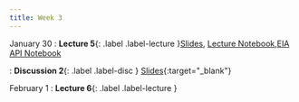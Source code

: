 ```yaml
---
title: Week 3
---
```


January 30
: **Lecture 5**{: .label .label-lecture }[Slides](https://docs.google.com/presentation/d/1g8Hib4lkK5b6-3MM47SukMqQhzVifmJY_Qis7pck9Qw/edit?usp=sharing), [Lecture Notebook](https://data100.datahub.berkeley.edu/hub/user-redirect/git-pull?repo=https%3A%2F%2Fgithub.com%2FUCB-Econ-148%2Fecon148-sp24&branch=main&urlpath=lab%2Ftree%2Fecon148-sp24%2Flec%2FLec3.1%2FLec3.1Pandas.ipynb),[EIA API Notebook](https://data100.datahub.berkeley.edu/hub/user-redirect/git-pull?repo=https%3A%2F%2Fgithub.com%2FUCB-Econ-148%2Fecon148-sp24&branch=main&urlpath=lab%2Ftree%2Fecon148-sp24%2Flec%2FLec3.1%2FEIA_api_notebook_Lec24.ipynb)

: **Discussion 2**{: .label .label-disc } [Slides](https://docs.google.com/presentation/d/1N9rmwCddQOaFhLRYNVB1EOf-gNHnoOAKL3BMdqVfgIE/edit?usp=sharing){:target="_blank"}



February 1
: **Lecture 6**{: .label .label-lecture }


